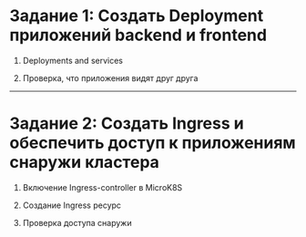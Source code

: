 # Задание 1: Создать Deployment приложений backend и frontend
1. Deployments and services

2. Проверка, что приложения видят друг друга

---

# Задание 2: Создать Ingress и обеспечить доступ к приложениям снаружи кластера

1. Включение Ingress-controller в MicroK8S

2. Создание Ingress ресурс

3. Проверка доступа снаружи
